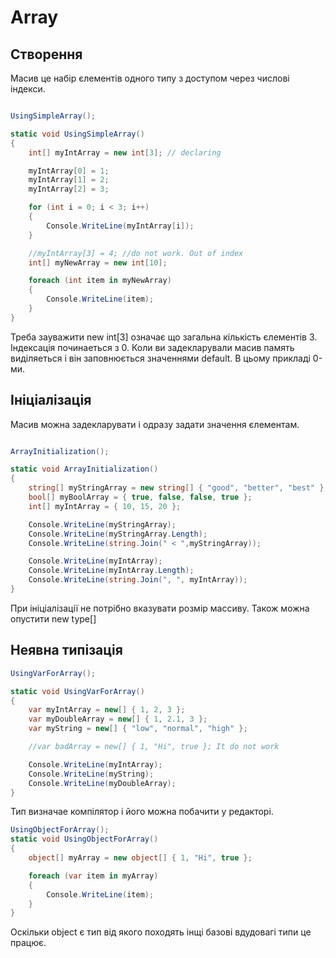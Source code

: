 # Array

## Створення

Масив це набір єлементів одного типу з доступом через числові індекси.

```cs

UsingSimpleArray();

static void UsingSimpleArray()
{
    int[] myIntArray = new int[3]; // declaring

    myIntArray[0] = 1;
    myIntArray[1] = 2;
    myIntArray[2] = 3;

    for (int i = 0; i < 3; i++)
    {
        Console.WriteLine(myIntArray[i]);
    }

    //myIntArray[3] = 4; //do not work. Out of index
    int[] myNewArray = new int[10];

    foreach (int item in myNewArray)
    {
        Console.WriteLine(item);
    }
}
```
Треба зауважити new int[3] означає що загальна кількість єлементів 3. Індексація починаеться з 0. Коли ви задекларували масив память виділяеться і він заповнюється значеннями default. В цьому прикладі 0-ми. 

## Ініціалізація

Масив можна задекларувати і одразу задати значення єлементам. 

```cs

ArrayInitialization();

static void ArrayInitialization()
{
    string[] myStringArray = new string[] { "good", "better", "best" };
    bool[] myBoolArray = { true, false, false, true };
    int[] myIntArray = { 10, 15, 20 };

    Console.WriteLine(myStringArray);
    Console.WriteLine(myStringArray.Length);
    Console.WriteLine(string.Join(" < ",myStringArray));

    Console.WriteLine(myIntArray);
    Console.WriteLine(myIntArray.Length);
    Console.WriteLine(string.Join(", ", myIntArray));
}
```
При ініціалізації не потрібно вказувати розмір массиву. Також можна опустити new type[]

## Неявна типізація

```cs
UsingVarForArray();

static void UsingVarForArray()
{
    var myIntArray = new[] { 1, 2, 3 };
    var myDoubleArray = new[] { 1, 2.1, 3 };
    var myString = new[] { "low", "normal", "high" };

    //var badArray = new[] { 1, "Hi", true }; It do not work

    Console.WriteLine(myIntArray);
    Console.WriteLine(myString);
    Console.WriteLine(myDoubleArray);
}

```
Тип визначае компілятор і його можна побачити у редакторі.

```cs
UsingObjectForArray();
static void UsingObjectForArray()
{
    object[] myArray = new object[] { 1, "Hi", true };

    foreach (var item in myArray)
    {
        Console.WriteLine(item);
    }
}
```
Оскільки object є тип від якого походять інщі базові вдудовагі типи це працює.

